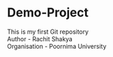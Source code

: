 # Demo-Project
This is my first Git repository
<br>
Author - Rachit Shakya
<br>
Organisation - Poornima University
